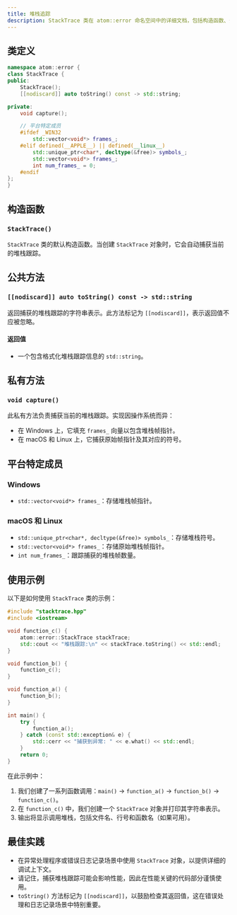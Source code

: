 ```yaml
---
title: 堆栈追踪
description: StackTrace 类在 atom::error 命名空间中的详细文档，包括构造函数、公共方法、平台特定成员和在 C++ 中捕获和表示堆栈跟踪的使用示例。
---
```


## 类定义

```cpp
namespace atom::error {
class StackTrace {
public:
    StackTrace();
    [[nodiscard]] auto toString() const -> std::string;

private:
    void capture();

    // 平台特定成员
    #ifdef _WIN32
        std::vector<void*> frames_;
    #elif defined(__APPLE__) || defined(__linux__)
        std::unique_ptr<char*, decltype(&free)> symbols_;
        std::vector<void*> frames_;
        int num_frames_ = 0;
    #endif
};
}
```

## 构造函数

### `StackTrace()`

`StackTrace` 类的默认构造函数。当创建 `StackTrace` 对象时，它会自动捕获当前的堆栈跟踪。

## 公共方法

### `[[nodiscard]] auto toString() const -> std::string`

返回捕获的堆栈跟踪的字符串表示。此方法标记为 `[[nodiscard]]`，表示返回值不应被忽略。

#### 返回值

- 一个包含格式化堆栈跟踪信息的 `std::string`。

## 私有方法

### `void capture()`

此私有方法负责捕获当前的堆栈跟踪。实现因操作系统而异：

- 在 Windows 上，它填充 `frames_` 向量以包含堆栈帧指针。
- 在 macOS 和 Linux 上，它捕获原始帧指针及其对应的符号。

## 平台特定成员

### Windows

- `std::vector<void*> frames_`：存储堆栈帧指针。

### macOS 和 Linux

- `std::unique_ptr<char*, decltype(&free)> symbols_`：存储堆栈符号。
- `std::vector<void*> frames_`：存储原始堆栈帧指针。
- `int num_frames_`：跟踪捕获的堆栈帧数量。

## 使用示例

以下是如何使用 `StackTrace` 类的示例：

```cpp
#include "stacktrace.hpp"
#include <iostream>

void function_c() {
    atom::error::StackTrace stackTrace;
    std::cout << "堆栈跟踪:\n" << stackTrace.toString() << std::endl;
}

void function_b() {
    function_c();
}

void function_a() {
    function_b();
}

int main() {
    try {
        function_a();
    } catch (const std::exception& e) {
        std::cerr << "捕获到异常: " << e.what() << std::endl;
    }
    return 0;
}
```

在此示例中：

1. 我们创建了一系列函数调用：`main()` -> `function_a()` -> `function_b()` -> `function_c()`。
2. 在 `function_c()` 中，我们创建一个 `StackTrace` 对象并打印其字符串表示。
3. 输出将显示调用堆栈，包括文件名、行号和函数名（如果可用）。

## 最佳实践

- 在异常处理程序或错误日志记录场景中使用 `StackTrace` 对象，以提供详细的调试上下文。
- 请记住，捕获堆栈跟踪可能会影响性能，因此在性能关键的代码部分谨慎使用。
- `toString()` 方法标记为 `[[nodiscard]]`，以鼓励检查其返回值，这在错误处理和日志记录场景中特别重要。
